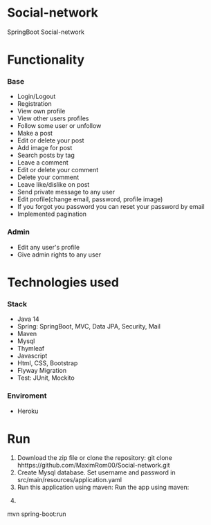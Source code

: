 # Social-network
SpringBoot Social-network
# Functionality
### Base
- Login/Logout
- Registration
- View own profile
- View other users profiles
- Follow some user or unfollow
- Make a post
- Edit or delete your post
- Add image for post
- Search posts by tag
- Leave a comment
- Edit or delete your comment
- Delete your comment
- Leave like/dislike on post
- Send private message to any user
- Edit profile(change email, password, profile image)
- If you forgot you password you can reset your password by email
- Implemented pagination
### Admin
- Edit any user's profile
- Give admin rights to any user

# Technologies used
### Stack
- Java 14
- Spring: SpringBoot, MVC, Data JPA, Security, Mail
- Maven
- Mysql
- Thymleaf
- Javascript
- Html, CSS, Bootstrap
- Flyway Migration
- Test: JUnit, Mockito
### Enviroment
- Heroku

# Run
1. Download the zip file or clone the repository:
  git clone hhttps://github.com/MaximRom00/Social-network.git
2. Create Mysql database. Set username and password in src/main/resources/application.yaml
3. Run this application using maven: Run the app using maven:
4. ```
mvn spring-boot:run
```


  
